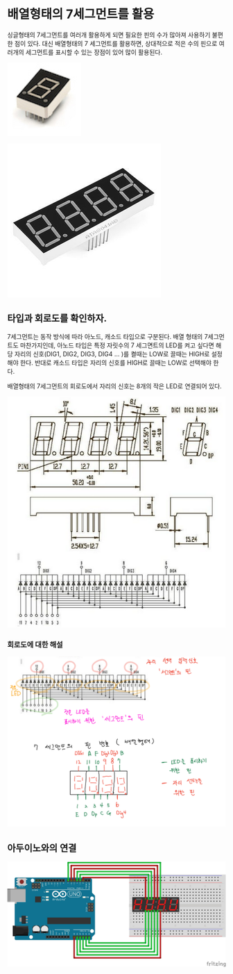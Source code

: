 # 배열형태의 7세그먼트를 활용

싱글형태의 7세그먼트를 여러개 활용하게 되면 필요한 핀의 수가 많아져 사용하기 불편한 점이 있다. 대신 배열형태의 7 세그먼트를 활용하면, 상대적으로 적은 수의 핀으로 여러개의 세그먼트를 표시할 수 있는 장점이 있어 많이 활용된다.

![](./img/img015.jpg)

![](./img/img016.jpg)

## 타입과 회로도를 확인하자.

7세그먼트는 동작 방식에 따라 아노드, 캐소드 타입으로 구분된다. 배열 형태의 7세그먼트도 마찬가지인데, 아노드 타입은 특정 자릿수의 7 세그면트의 LED를 켜고 싶다면 해당 자리의 신호(DIG1, DIG2, DIG3, DIG4 ... )를 켤때는 LOW로 끌때는 HIGH로 설정해야 한다. 반대로 캐소드 타입은 자리의 신호를 HIGH로 끌때는 LOW로 선택해야 한다.

배열형태의 7세그먼트의 회로도에서 자리의 신호는 8개의 작은 LED로 연결되어 있다. 

![](./img/img017.png)



### 회로도에 대한 해설

![](./img/img018.jpg)



## 아두이노와의 연결

![](./img/img019.jpg)